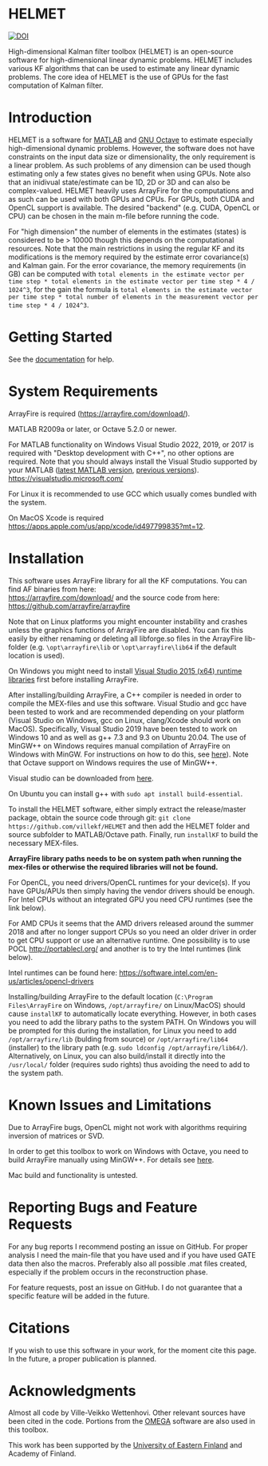 # HELMET

[![DOI](https://zenodo.org/badge/454426808.svg)](https://zenodo.org/badge/latestdoi/454426808)

High-dimensional Kalman filter toolbox (HELMET) is an open-source software for high-dimensional linear dynamic problems. HELMET includes various KF algorithms that can be used to estimate any linear dynamic problems. The core idea of HELMET is the use of GPUs for the fast computation of Kalman filter.

# Introduction

HELMET is a software for [MATLAB](https://www.mathworks.com/) and [GNU Octave](https://www.gnu.org/software/octave/) to estimate especially high-dimensional dynamic problems. However, the software does not have constraints on the input data size or dimensionality, the only requirement is a linear problem. As such problems of any dimension can be used though estimating only a few states gives no benefit when using GPUs. Note also that an inidivual state/estimate can be 1D, 2D or 3D and can also be complex-valued. HELMET heavily uses ArrayFire for the computations and as such can be used with both GPUs and CPUs. For GPUs, both CUDA and OpenCL support is available. The desired "backend" (e.g. CUDA, OpenCL or CPU) can be chosen in the main m-file before running the code.

For "high dimension" the number of elements in the estimates (states) is considered to be > 10000 though this depends on the computational resources. Note that the main restrictions in using the regular KF and its modifications is the memory required by the estimate error covariance(s) and Kalman gain. For the error covariance, the memory requirements (in GB) can be computed with `total elements in the estimate vector per time step * total elements in the estimate vector per time step * 4 / 1024^3`, for the gain the formula is `total elements in the estimate vector per time step * total number of elements in the measurement vector per time step * 4 / 1024^3`.

# Getting Started

See the [documentation](https://github.com/villekf/HELMET/blob/main/documentation.pdf) for help.

# System Requirements

ArrayFire is required (https://arrayfire.com/download/).

MATLAB R2009a or later, or Octave 5.2.0 or newer.

For MATLAB functionality on Windows Visual Studio 2022, 2019, or 2017 is required with "Desktop development with C++", no other options are required. Note that you should always install the Visual Studio supported by your MATLAB ([latest MATLAB version](https://www.mathworks.com/support/requirements/supported-compilers.html), [previous versions](https://www.mathworks.com/support/requirements/previous-releases.html)). https://visualstudio.microsoft.com/

For Linux it is recommended to use GCC which usually comes bundled with the system. 

On MacOS Xcode is required https://apps.apple.com/us/app/xcode/id497799835?mt=12.

# Installation

This software uses ArrayFire library for all the KF computations. You can find AF binaries from here:  
https://arrayfire.com/download/
and the source code from here:  
https://github.com/arrayfire/arrayfire

Note that on Linux platforms you might encounter instability and crashes unless the graphics functions of ArrayFire are disabled. You can fix this easily by either renaming or deleting all libforge.so files in the ArrayFire lib-folder (e.g. `\opt\arrayfire\lib` or `\opt\arrayfire\lib64` if the default location is used).

On Windows you might need to install [Visual Studio 2015 (x64) runtime libraries](https://www.microsoft.com/en-in/download/details.aspx?id=48145) first before installing ArrayFire.

After installing/building ArrayFire, a C++ compiler is needed in order to compile the MEX-files and use this software. Visual Studio and gcc have been tested to work and are recommended depending on your platform (Visual Studio on Windows, gcc on Linux, clang/Xcode should work on MacOS). Specifically, Visual Studio 2019 have been tested to work on Windows 10 and as well as g++ 7.3 and 9.3 on Ubuntu 20.04. The use of MinGW++ on Windows requires manual compilation of ArrayFire on Windows with MinGW. For instructions on how to do this, see [here](https://github.com/villekf/OMEGA/wiki/Building-ArrayFire-with-Mingw-on-Windows)). Note that Octave support on Windows requires the use of MinGW++.

Visual studio can be downloaded from [here](https://visualstudio.microsoft.com/).

On Ubuntu you can install g++ with `sudo apt install build-essential`.

To install the HELMET software, either simply extract the release/master package, obtain the source code through git: `git clone https://github.com/villekf/HELMET`
and then add the HELMET folder and source subfolder to MATLAB/Octave path. Finally, run `installKF` to build the necessary MEX-files. 

**ArrayFire library paths needs to be on system path when running the mex-files or otherwise the required libraries will not be found.**

For OpenCL, you need drivers/OpenCL runtimes for your device(s). If you have GPUs/APUs then simply having the vendor drivers should be enough. For Intel CPUs without an integrated GPU you need CPU runtimes (see the link below). 

For AMD CPUs it seems that the AMD drivers released around the summer 2018 and after no longer support CPUs so you need an older driver in order to get CPU support or use an alternative runtime. One possibility is to use POCL http://portablecl.org/ and another is to try the Intel runtimes (link below).

Intel runtimes can be found here:
https://software.intel.com/en-us/articles/opencl-drivers

Installing/building ArrayFire to the default location (`C:\Program Files\ArrayFire` on Windows, `/opt/arrayfire/` on Linux/MacOS) should cause `installKF` to automatically locate everything. However, in both cases you need to add the library paths to the system PATH. On Windows you will be prompted for this during the installation, for Linux you need to add `/opt/arrayfire/lib` (bulding from source) or `/opt/arrayfire/lib64` (installer) to the library path (e.g. `sudo ldconfig /opt/arrayfire/lib64/`). Alternatively, on Linux, you can also build/install it directly into the `/usr/local/` folder (requires sudo rights) thus avoiding the need to add to the system path.

# Known Issues and Limitations

Due to ArrayFire bugs, OpenCL might not work with algorithms requiring inversion of matrices or SVD.

In order to get this toolbox to work on Windows with Octave, you need to build ArrayFire manually using MinGW++. For details see [here](https://github.com/villekf/OMEGA/wiki/Building-ArrayFire-with-Mingw-on-Windows).

Mac build and functionality is untested.

# Reporting Bugs and Feature Requests

For any bug reports I recommend posting an issue on GitHub. For proper analysis I need the main-file that you have used and if you have used GATE data then also the macros. Preferably also all possible .mat files created, especially if the problem occurs in the reconstruction phase.

For feature requests, post an issue on GitHub. I do not guarantee that a specific feature will be added in the future.


# Citations

If you wish to use this software in your work, for the moment cite this page. In the future, a proper publication is planned.


# Acknowledgments

Almost all code by Ville-Veikko Wettenhovi. Other relevant sources have been cited in the code. Portions from the [OMEGA](https://github.com/villekf/OMEGA) software are also used in this toolbox. 

This work has been supported by the [University of Eastern Finland](https://www.uef.fi/en) and Academy of Finland.
